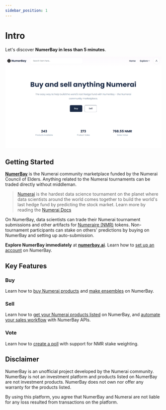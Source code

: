 ```yaml
---
sidebar_position: 1
---
```


# Intro

Let's discover **NumerBay in less than 5 minutes**.

![Home Cover](/img/tutorial/homeCover.png)

## Getting Started

**[NumerBay](https://numerbay.ai)** is the Numerai community marketplace funded by the Numerai Council of Elders. Anything related to the Numerai tournaments can be traded directly without middleman.

> [Numerai](https://numer.ai/) is the hardest data science tournament on the planet where data scientists around the world comes together to build the world's last hedge fund by predicting the stock market. 
Learn more by reading the [Numerai Docs](https://docs.numer.ai/tournament/learn)

On NumerBay, data scientists can trade their Numerai tournament submissions and other artifacts for [Numeraire (NMR)](https://coinmarketcap.com/currencies/numeraire/) tokens. Non-tournament participants can stake on others' predictions by buying on NumerBay and setting up auto-submission.

**Explore NumerBay immediately** at **[numerbay.ai](https://numerbay.ai)**. Learn how to [set up an account](./tutorial-basics/set-up-account.md) on NumerBay.

## Key Features
### Buy
Learn how to [buy Numerai products](./tutorial-basics/buy-a-product.md) and [make ensembles](./tutorial-extras/ensemble.md) on NumerBay.

### Sell
Learn how to [get your Numerai products listed](./tutorial-basics/sell-a-product.md) on NumerBay, and [automate your sales workflow](./tutorial-extras/api-automation.md) with NumerBay APIs.

### Vote
Learn how to [create a poll](./tutorial-basics/vote.md) with support for NMR stake weighting.

## Disclaimer
NumerBay is an unofficial project developed by the Numerai community. 
NumerBay is not an investment platform and products listed on NumerBay are not investment products. 
NumerBay does not own nor offer any warranty for the products listed. 

By using this platform, you agree that NumerBay and Numerai are not liable for any loss resulted from transactions on the platform.
 
